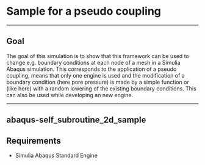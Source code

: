 # Sample for a pseudo coupling

---

## Goal

The goal of this simulation is to show that this framework can be used to change e.g. boundary conditions at each node of a mesh in a Simulia Abaqus simulation. 
This corresponds to the application of a pseudo coupling, means that only one engine is used and the modification of a boundary condition (here pore pressure) is made by a simple function or (like here) with a random lowering of the existing boundary conditions. 
This can also be used while developing an new engine.

---


abaqus-self_subroutine_2d_sample
---

## Requirements

 - Simulia Abaqus Standard Engine

